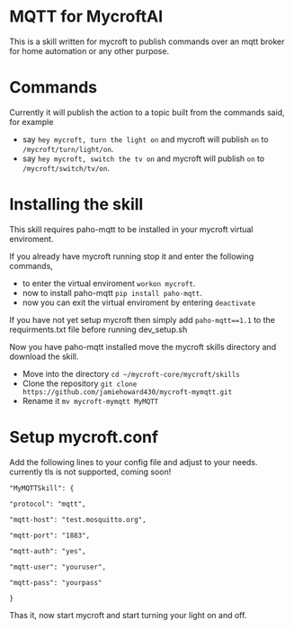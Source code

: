 # MQTT for MycroftAI

This is a skill written for mycroft to publish commands over an mqtt broker for home automation or any other purpose.

# Commands

Currently it will publish the action to a topic built from the commands said, for example
- say `hey mycroft, turn the light on` and mycroft will publish `on` to `/mycroft/turn/light/on`.
- say `hey mycroft, switch the tv on` and mycroft will publish `on` to `/mycroft/switch/tv/on`.

# Installing the skill

This skill requires paho-mqtt to be installed in your mycroft virtual enviroment.

If you already have mycroft running stop it and enter the following commands,
- to enter the virtual enviroment `workon mycroft`.
- now to install paho-mqtt `pip install paho-mqtt`.
- now you can exit the virtual enviroment by entering `deactivate`

If you have not yet setup mycroft then simply add `paho-mqtt==1.1` to the requirments.txt file before running dev_setup.sh

Now you have paho-mqtt installed move the mycroft skills directory and download the skill.
- Move into the directory `cd ~/mycroft-core/mycroft/skills`
- Clone the repository `git clone https://github.com/jamiehoward430/mycroft-mymqtt.git`
- Rename it `mv mycroft-mymqtt MyMQTT`

# Setup mycroft.conf
Add the following lines to your config file and adjust to your needs. currently tls is not supported, coming soon!

    "MyMQTTSkill": {
  
    "protocol": "mqtt",
    
    "mqtt-host": "test.mosquitto.org",
    
    "mqtt-port": "1883",
    
    "mqtt-auth": "yes",
    
    "mqtt-user": "youruser",
    
    "mqtt-pass": "yourpass"
    
    }


Thas it, now start mycroft and start turning your light on and off.
